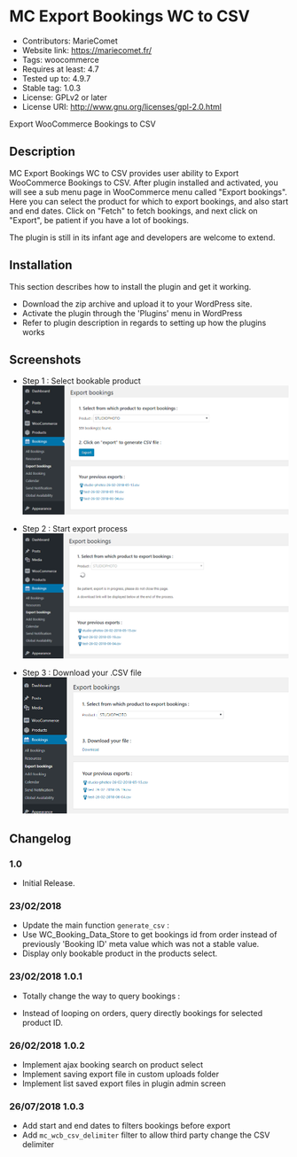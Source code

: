 # MC Export Bookings WC to CSV

* Contributors: MarieComet
* Website link: https://mariecomet.fr/
* Tags: woocommerce
* Requires at least: 4.7
* Tested up to: 4.9.7
* Stable tag: 1.0.3
* License: GPLv2 or later
* License URI: http://www.gnu.org/licenses/gpl-2.0.html

Export WooCommerce Bookings to CSV

## Description

MC Export Bookings WC to CSV provides user ability to Export WooCommerce Bookings to CSV.
After plugin installed and activated, you will see a sub menu page in WooCommerce menu called "Export bookings".
Here you can select the product for which to export bookings, and also start and end dates.
Click on "Fetch" to fetch bookings, and next click on "Export", be patient if you have a lot of bookings.

The plugin is still in its infant age and developers are welcome to extend.

## Installation

This section describes how to install the plugin and get it working.

* Download the zip archive and upload it to your WordPress site.
* Activate the plugin through the 'Plugins' menu in WordPress
* Refer to plugin description in regards to setting up how the plugins works

## Screenshots

* Step 1 : Select bookable product
![Select bookable product](https://github.com/MarieComet/mc-export-bookings-wc-to-csv/blob/master/screenshots/screenshot-1.png "Select bookable product")

* Step 2 : Start export process
![Start export process](https://github.com/MarieComet/mc-export-bookings-wc-to-csv/blob/master/screenshots/screenshot-2.png "Start export process")

* Step 3 : Download your .CSV file
![Download your .CSV file](https://github.com/MarieComet/mc-export-bookings-wc-to-csv/blob/master/screenshots/screenshot-3.png "Download your .CSV file")

## Changelog

### 1.0
* Initial Release.

### 23/02/2018
* Update the main function `generate_csv` :
* Use WC_Booking_Data_Store to get bookings id from order instead of previously 'Booking ID' meta value which was not a stable value.
* Display only bookable product in the products select.

### 23/02/2018 1.0.1
* Totally change the way to query bookings :
- Instead of looping on orders, query directly bookings for selected product ID.

### 26/02/2018 1.0.2
* Implement ajax booking search on product select
* Implement saving export file in custom uploads folder
* Implement list saved export files in plugin admin screen

### 26/07/2018 1.0.3
* Add start and end dates to filters bookings before export
* Add `mc_wcb_csv_delimiter` filter to allow third party change the CSV delimiter
